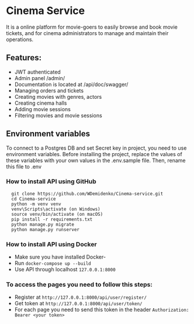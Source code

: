 # Cinema Service
It is a online platform for movie-goers to easily browse and book movie tickets, and for cinema administrators to manage and maintain their operations.

## Features:
- JWT authenticated
- Admin panel /admin/
- Documentation is located at /api/doc/swagger/
- Managing orders and tickets
- Creating movies with genres, actors
- Creating cinema halls
- Adding movie sessions
- Filtering movies and movie sessions

## Environment variables
To connect to a Postgres DB and set Secret key in project, you need to use environment variables. Before installing the project, replace the values of these variables with your own values in the .env.sample file. Then, rename this file to .env
### How to install API using GitHub
```shell
  git clone https://github.com/WDemidenko/Cinema-service.git
  cd Cinema-service
  python -m venv venv
  venv\Scripts\activate (on Windows)
  source venv/bin/activate (on macOS)
  pip install -r requirements.txt
  python manage.py migrate
  python manage.py runserver
```

### How to install API using Docker
- Make sure you have installed Docker- 
- Run `docker-compose up --build`
- Use API through localhost `127.0.0.1:8000`

### To access the pages you need to follow this steps:
- Register at `http://127.0.0.1:8000/api/user/register/`
- Get token at `http://127.0.0.1:8000/api/user/token/`
- For each page you need to send this token in the header `Authorization: Bearer <your token>`
